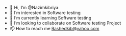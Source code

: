 - 👋 Hi, I’m @Nazimkibriya
- 👀 I’m interested in Software testing 
- 🌱 I’m currently learning Software testing 
- 💞️ I’m looking to collaborate on Software testing Project
- 📫 How to reach me Rashedkib@yahoo.com

<!---
Nazimkibriya/Nazimkibriya is a ✨ special ✨ repository because its `README.md` (this file) appears on your GitHub profile.
You can click the Preview link to take a look at your changes.
--->
